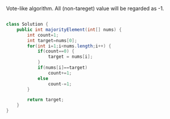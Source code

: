 
Vote-like algorithm.
All (non-tareget) value will be regarded as -1.

```Java

class Solution {
    public int majorityElement(int[] nums) {
        int count=1;
        int target=nums[0];
        for(int i=1;i<nums.length;i++) {
            if(count==0) {
                target = nums[i];
            }
            if(nums[i]==target)
                count+=1;
            else
                count-=1;
        }

        return target;
    }
}


```